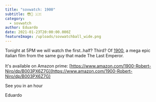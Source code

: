 ```yaml
---
title: "sovwatch: 1900"
subtitle: 😎🍝 🇮🇹
category:
  - sovwatch
author: Eduardo
date: 2021-01-23T20:00:00.000Z
featureImage: /uploads/sovwatchball_wide.png
---
```

Tonight at 5PM we will watch the first..half? Third? Of [1900](https://en.wikipedia.org/wiki/1900_(film)), a mega epic italian film from the same guy that made The Last Emperor.\
\
It's available on Amazon prime: [https://www.amazon.com/​1900-Robert-Niro/dp/B003PX6Z7G](https://www.amazon.com/1900-Robert-Niro/dp/B003PX6Z7G)



See you in an hour



Eduardo